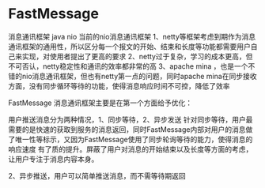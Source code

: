 # FastMessage
消息通讯框架 java nio
当前的nio消息通讯框架
1、netty等框架考虑到期作为消息通讯框架的通用性，所以区分每一个报文的开始、结束和长度等功能都需要用户自己来实现，对使用者提出了更高的要求
2、netty过于复杂，学习的成本更高，但不可否认，netty稳定性和通讯的效率都非常的高
3、apache mina ，也是一个不错的nio消息通讯框架，但也有netty第一点的问题，同时apache mina在同步接收方面，没有同步循环等待的功能，使得消息响应时间不可控，降低了效率

FastMessage 消息通讯框架主要是在第一个方面给予优化：

用户推送消息分为两种情况，1、同步等待，2、异步发送
针对同步等待，用户最需要的是快速的获取到服务的消息返回，同时FastMessage内部对用户的消息做了唯一性等标示，又因为FastMessage使用了同步轮询等待的能力，使得消息的响应速度
有了质的提升。屏蔽了用户对消息的开始结束以及长度等方面的考虑，让用户专注于消息内容本身。

2、异步推送，用户可以简单推送消息，而不需等待期返回
